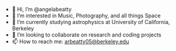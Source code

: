 - 👋 Hi, I’m @angelabeatty
- 👀 I’m interested in Music, Photography, and all things Space
- 🌱 I’m currently studying astrophysics at University of California, Berkeley
- 💞️ I’m looking to collaborate on research and coding projects
- 📫 How to reach me: arbeatty05@berkeley.edu

<!---
angelabeatty/angelabeatty is a ✨ special ✨ repository because its `README.md` (this file) appears on your GitHub profile.
You can click the Preview link to take a look at your changes.
--->
